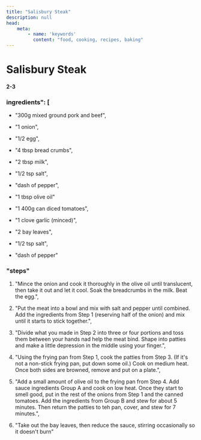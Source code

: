 ```yaml
---
title: "Salisbury Steak"
description: null
head:
    meta:
        - name: 'keywords'
          content: "food, cooking, recipes, baking"
---
```


# Salisbury Steak
#### 2-3

### ingredients": [
- "300g mixed ground pork and beef",
- "1 onion",
- "1/2 egg",
- "4 tbsp bread crumbs",
- "2 tbsp milk",
- "1/2 tsp salt",
- "dash of pepper",
- "1 tbsp olive oil"

                
- "1 400g can diced tomatoes",
- "1 clove garlic (minced)",
- "2 bay leaves",
- "1/2 tsp salt",
- "dash of pepper"
                

### "steps"
1. "Mince the onion and cook it thoroughly in the olive oil until translucent, then take it out and let it cool. Soak the breadcrumbs in the milk. Beat the egg.",

2. "Put the meat into a bowl and mix with salt and pepper until combined. Add the ingredients from Step 1 (reserving half of the onion) and mix until it starts to stick together.",

3. "Divide what you made in Step 2 into three or four portions and toss them between your hands nad help the meat bind. Shape into patties and make a little depression in the middle using your finger.",

4. "Using the frying pan from Step 1, cook the patties from Step 3. (If it's not a non-stick frying pan, put down some oil.) Cook on medium heat. Once both sides are browned, remove and put on a plate.",

5. "Add a small amount of olive oil to the frying pan from Step 4. Add sauce ingredients Group A and cook on low heat. Once they start to smell good, put in the rest of the onions from Step 1 and the canned tomatoes. Add the ingredients from Group B and stew for about 5 minutes. Then return the patties to teh pan, cover, and stew for 7 minutes.",

6. "Take out the bay leaves, then reduce the sauce, stirring occasionally so it doesn't burn"